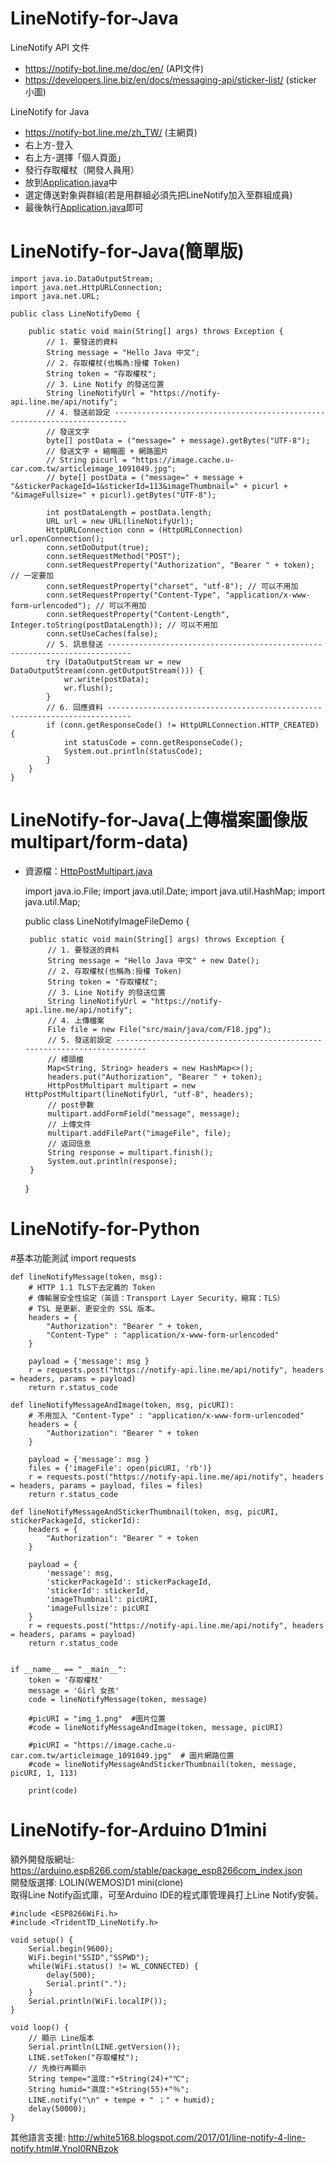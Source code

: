 # LineNotify-for-Java
LineNotify API 文件
 * https://notify-bot.line.me/doc/en/ (API文件)
 * https://developers.line.biz/en/docs/messaging-api/sticker-list/ (sticker 小圖)

LineNotify for Java
 * https://notify-bot.line.me/zh_TW/ (主網頁) 
 * 右上方-登入
 * 右上方-選擇「個人頁面」
 * 發行存取權杖（開發人員用）
 * 放到<a href="https://github.com/vincenttuan/LineNotify-for-Java/blob/main/LineNotify/src/main/java/com/linenotify/Application.java">Application.java</a>中
 * 選定傳送對象與群組(若是用群組必須先把LineNotify加入至群組成員)
 * 最後執行<a href="https://github.com/vincenttuan/LineNotify-for-Java/blob/main/LineNotify/src/main/java/com/linenotify/Application.java">Application.java</a>即可

# LineNotify-for-Java(簡單版)

    import java.io.DataOutputStream;
    import java.net.HttpURLConnection;
    import java.net.URL;

    public class LineNotifyDemo {

        public static void main(String[] args) throws Exception {
            // 1. 要發送的資料
            String message = "Hello Java 中文";
            // 2. 存取權杖(也稱為:授權 Token)
            String token = "存取權杖";
            // 3. Line Notify 的發送位置
            String lineNotifyUrl = "https://notify-api.line.me/api/notify";
            // 4. 發送前設定 -------------------------------------------------------------------------
            // 發送文字
            byte[] postData = ("message=" + message).getBytes("UTF-8");
            // 發送文字 + 縮略圖 + 網路圖片
            // String picurl = "https://image.cache.u-car.com.tw/articleimage_1091049.jpg";
            // byte[] postData = ("message=" + message + "&stickerPackageId=1&stickerId=113&imageThumbnail=" + picurl + "&imageFullsize=" + picurl).getBytes("UTF-8");

            int postDataLength = postData.length;
            URL url = new URL(lineNotifyUrl);
            HttpURLConnection conn = (HttpURLConnection) url.openConnection();
            conn.setDoOutput(true);
            conn.setRequestMethod("POST");
            conn.setRequestProperty("Authorization", "Bearer " + token); // 一定要加
            conn.setRequestProperty("charset", "utf-8"); // 可以不用加
            conn.setRequestProperty("Content-Type", "application/x-www-form-urlencoded"); // 可以不用加
            conn.setRequestProperty("Content-Length", Integer.toString(postDataLength)); // 可以不用加
            conn.setUseCaches(false);
            // 5. 訊息發送 ---------------------------------------------------------------------------
            try (DataOutputStream wr = new DataOutputStream(conn.getOutputStream())) {
                wr.write(postData);
                wr.flush();
            }
            // 6. 回應資料 ---------------------------------------------------------------------------
            if (conn.getResponseCode() != HttpURLConnection.HTTP_CREATED) {
                int statusCode = conn.getResponseCode();
                System.out.println(statusCode);
            }
        }
    }

# LineNotify-for-Java(上傳檔案圖像版 multipart/form-data)
 * 資源檔：<a href="https://github.com/vincenttuan/LineNotify-for-Java/blob/main/LineNotify/src/main/java/com/HttpPostMultipart.java">HttpPostMultipart.java</a>

    import java.io.File;
    import java.util.Date;
    import java.util.HashMap;
    import java.util.Map;

    public class LineNotifyImageFileDemo {

        public static void main(String[] args) throws Exception {
            // 1. 要發送的資料
            String message = "Hello Java 中文" + new Date();
            // 2. 存取權杖(也稱為:授權 Token)
            String token = "存取權杖";
            // 3. Line Notify 的發送位置
            String lineNotifyUrl = "https://notify-api.line.me/api/notify";
            // 4. 上傳檔案
            File file = new File("src/main/java/com/F18.jpg");
            // 5. 發送前設定 -------------------------------------------------------------------------
            // 標頭檔
            Map<String, String> headers = new HashMap<>();
            headers.put("Authorization", "Bearer " + token);
            HttpPostMultipart multipart = new HttpPostMultipart(lineNotifyUrl, "utf-8", headers);
            // post參數
            multipart.addFormField("message", message);
            // 上傳文件
            multipart.addFilePart("imageFile", file);
            // 返回信息
            String response = multipart.finish();
            System.out.println(response);
        } 

    }

# LineNotify-for-Python

#基本功能測試
    import requests

    def lineNotifyMessage(token, msg):
        # HTTP 1.1 TLS下去定義的 Token
        # 傳輸層安全性協定（英語：Transport Layer Security，縮寫：TLS）
        # TSL 是更新、更安全的 SSL 版本。
        headers = {
            "Authorization": "Bearer " + token,
            "Content-Type" : "application/x-www-form-urlencoded"
        }

        payload = {'message': msg }
        r = requests.post("https://notify-api.line.me/api/notify", headers = headers, params = payload)
        return r.status_code

    def lineNotifyMessageAndImage(token, msg, picURI):
        # 不用加入 "Content-Type" : "application/x-www-form-urlencoded"
        headers = {
            "Authorization": "Bearer " + token  
        }

        payload = {'message': msg }
        files = {'imageFile': open(picURI, 'rb')}
        r = requests.post("https://notify-api.line.me/api/notify", headers = headers, params = payload, files = files)
        return r.status_code

    def lineNotifyMessageAndStickerThumbnail(token, msg, picURI, stickerPackageId, stickerId):
        headers = {
            "Authorization": "Bearer " + token
        }

        payload = {
            'message': msg,
            'stickerPackageId': stickerPackageId,
            'stickerId': stickerId,
            'imageThumbnail': picURI,
            'imageFullsize': picURI
        }
        r = requests.post("https://notify-api.line.me/api/notify", headers = headers, params = payload)
        return r.status_code
    
    
    if __name__ == "__main__":
        token = '存取權杖'
        message = 'Girl 女孩'
        code = lineNotifyMessage(token, message)
        
        #picURI = "img_1.png"  #圖片位置
        #code = lineNotifyMessageAndImage(token, message, picURI)
      
        #picURI = "https://image.cache.u-car.com.tw/articleimage_1091049.jpg"  # 圖片網路位置
        #code = lineNotifyMessageAndStickerThumbnail(token, message, picURI, 1, 113)

        print(code)  
  
# LineNotify-for-Arduino D1mini

額外開發版網址: https://arduino.esp8266.com/stable/package_esp8266com_index.json <br />
開發版選擇: LOLIN(WEMOS)D1 mini(clone) <br />
取得Line Notify函式庫，可至Arduino IDE的程式庫管理員打上Line Notify安裝。<br />

    #include <ESP8266WiFi.h>
    #include <TridentTD_LineNotify.h>

    void setup() {
        Serial.begin(9600);
        WiFi.begin("SSID","SSPWD");
        while(WiFi.status() != WL_CONNECTED) {
            delay(500);
            Serial.print(".");
        }
        Serial.println(WiFi.localIP());
    }

    void loop() {
        // 顯示 Line版本
        Serial.println(LINE.getVersion());
        LINE.setToken("存取權杖");
        // 先換行再顯示
        String tempe="溫度:"+String(24)+"℃";   
        String humid="濕度:"+String(55)+"％";
        LINE.notify("\n" + tempe + " ；" + humid);
        delay(50000);
    }
  
其他語言支援:
http://white5168.blogspot.com/2017/01/line-notify-4-line-notify.html#.YnoI0RNBzok
